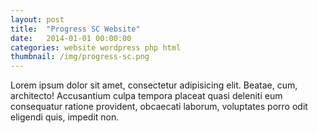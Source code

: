 ```yaml
---
layout: post
title:  "Progress SC Website"
date:   2014-01-01 00:00:00
categories: website wordpress php html
thumbnail: /img/progress-sc.png
---
```


Lorem ipsum dolor sit amet, consectetur adipisicing elit. Beatae, cum, architecto! Accusantium culpa tempora placeat quasi deleniti eum consequatur ratione provident, obcaecati laborum, voluptates porro odit eligendi quis, impedit non.
